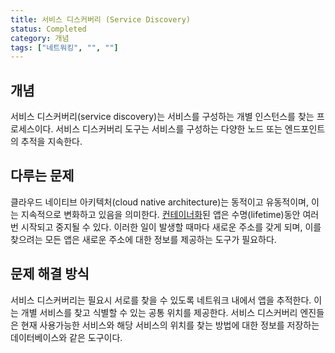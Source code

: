 ```yaml
---
title: 서비스 디스커버리 (Service Discovery)
status: Completed
category: 개념
tags: ["네트워킹", "", ""]
---
```


## 개념

서비스 디스커버리(service discovery)는 서비스를 구성하는 개별 인스턴스를 찾는 프로세스이다. 
서비스 디스커버리 도구는 서비스를 구성하는 다양한 노드 또는 엔드포인트의 추적을 지속한다.

## 다루는 문제

클라우드 네이티브 아키텍처(cloud native architecture)는 동적이고 유동적이며, 이는 지속적으로 변화하고 있음을 의미한다.
[컨테이너화](/containerization/)된 앱은 수명(lifetime)동안 여러 번 시작되고 중지될 수 있다.
이러한 일이 발생할 때마다 새로운 주소를 갖게 되며,
이를 찾으려는 모든 앱은 새로운 주소에 대한 정보를 제공하는 도구가 필요하다.

## 문제 해결 방식

서비스 디스커버리는 필요시 서로를 찾을 수 있도록 네트워크 내에서 앱을 추적한다.
이는 개별 서비스를 찾고 식별할 수 있는 공통 위치를 제공한다.
서비스 디스커버리 엔진들은 현재 사용가능한 서비스와 해당 서비스의 위치를 찾는 방법에 대한 정보를 저장하는 데이터베이스와 같은 도구이다.
